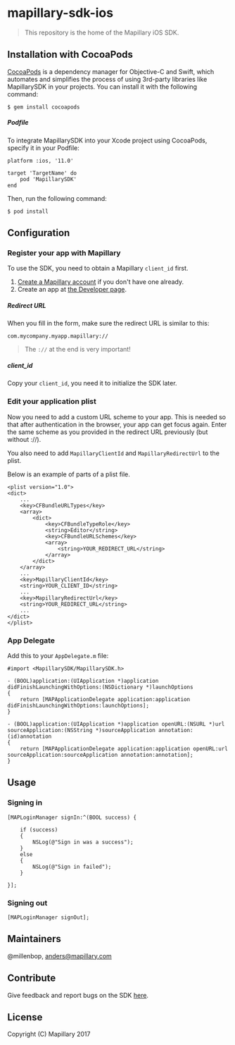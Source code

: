 # mapillary-sdk-ios

> This repository is the home of the Mapillary iOS SDK.


## Installation with CocoaPods

[CocoaPods](https://cocoapods.org) is a dependency manager for Objective-C and Swift, which automates and simplifies the process of using 3rd-party libraries like MapillarySDK in your projects. You can install it with the following command:

`$ gem install cocoapods`


##### Podfile

To integrate MapillarySDK into your Xcode project using CocoaPods, specify it in your Podfile:

```
platform :ios, '11.0'

target 'TargetName' do
	pod 'MapillarySDK'
end
```

Then, run the following command:

`$ pod install`

## Configuration

### Register your app with Mapillary

To use the SDK, you need to obtain a Mapillary `client_id` first. 

1. [Create a Mapillary account](https://www.mapillary.com/signup) if you don't have one already.
2. Create an app at [the Developer page](https://www.mapillary.com/app/settings/developers). 

##### Redirect URL

When you fill in the form, make sure the redirect URL is similar to this:

`com.mycompany.myapp.mapillary://`

> The `://` at the end is very important!

##### client_id

Copy your `client_id`, you need it to initialize the SDK later.

### Edit your application plist

Now you need to add a custom URL scheme to your app. This is needed so that after authentication in the browser, your app can get focus again. Enter the same scheme as you provided in the redirect URL previously (but without ://). 

You also need to add `MapillaryClientId` and `MapillaryRedirectUrl` to the plist.

Below is an example of parts of a plist file.

```
<plist version="1.0">
<dict>
	...
	<key>CFBundleURLTypes</key>
	<array>
		<dict>
			<key>CFBundleTypeRole</key>
			<string>Editor</string>
			<key>CFBundleURLSchemes</key>
			<array>
				<string>YOUR_REDIRECT_URL</string>
			</array>
		</dict>
	</array>
	...
	<key>MapillaryClientId</key>
	<string>YOUR_CLIENT_ID</string>
	...
	<key>MapillaryRedirectUrl</key>
	<string>YOUR_REDIRECT_URL</string>
	...
</dict>
</plist>
```

### App Delegate

Add this to your `AppDelegate.m` file:

```
#import <MapillarySDK/MapillarySDK.h>

- (BOOL)application:(UIApplication *)application didFinishLaunchingWithOptions:(NSDictionary *)launchOptions
{
    return [MAPApplicationDelegate application:application didFinishLaunchingWithOptions:launchOptions];
}

- (BOOL)application:(UIApplication *)application openURL:(NSURL *)url sourceApplication:(NSString *)sourceApplication annotation:(id)annotation
{
    return [MAPApplicationDelegate application:application openURL:url sourceApplication:sourceApplication annotation:annotation];
}
```

## Usage


### Signing in
```
[MAPLoginManager signIn:^(BOOL success) {
                
    if (success)
    {
        NSLog(@"Sign in was a success");
    }
    else
    {
        NSLog(@"Sign in failed");
    }                        

}];
```

### Signing out
```
[MAPLoginManager signOut];
```

## Maintainers
@millenbop, anders@mapillary.com


## Contribute

Give feedback and report bugs on the SDK [here](https://github.com/mapillary/mapillary_sdk_ios/issues).

## License

Copyright (C) Mapillary 2017